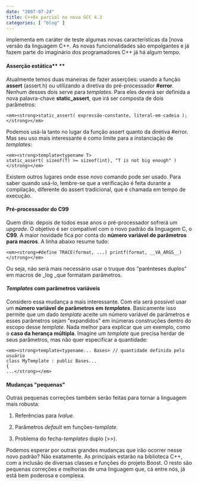 ```yaml
---
date: "2007-07-24"
title: C++0x parcial no novo GCC 4.3
categories: [ "blog" ]
---
```

 implementa em caráter de teste algumas novas características da [nova versão da linguagem C++. As novas funcionalidades são empolgantes e já fazem parte do imaginário dos programadores C++ já há algum tempo.

#### Asserção estática** **

Atualmente temos duas maneiras de fazer asserções: usando a função **assert** (assert.h) ou utilizando a diretiva do pré-processador **#error**. Nenhum desses dois serve para _templates_. Para eles deverá ser definida a nova palavra-chave **static_assert**, que irá ser composta de dois parâmetros:

    
    <em><strong>static_assert( expressão-constante, literal-em-cadeia );</strong></em>

Podemos usá-la tanto no lugar da função assert quanto da diretiva #error. Mas seu uso mais interessante é como limite para a instanciação de _templates_:

    
    <em><strong>template<typename T>
    static_assert( sizeof(T) >= sizeof(int), "T is not big enough" )</strong></em>

Existem outros lugares onde esse novo comando pode ser usado. Para saber quando usá-lo, lembre-se que a verificação é feita durante a compilação, diferente do assert tradicional, que é chamada em tempo de execução.

#### Pré-processador do C99

Quem diria: depois de todos esse anos o pré-processador sofrerá um _upgrade_. O objetivo é ser compatível com o novo padrão da linguagem C, o **C99**. A maior novidade fica por conta do **número variável de parâmetros para macros**. A linha abaixo resume tudo:

    
    <em><strong>#define TRACE(format, ...) printf(format, __VA_ARGS__)</strong></em>

Ou seja, não será mais necessário usar o truque dos "parênteses duplos" em macros de _log _que formatam parâmetros.

#### _Templates_ com parâmetros variáveis

Considero essa mudança a mais interessante. Com ela será possível usar um **número variável de parâmetros em _templates_**. Basicamente isso permite que um dado _template_ aceite um número variável de parâmetros e esses parâmetros sejam "expandidos" em inúmeras construções dentro do escopo desse _template_. Nada melhor para explicar que um exemplo, como o **caso da herança múltipla**. Imagine um _template_ que precisa herdar de seus parâmetros, mas não quer especificar a quantidade:

    
    <em><strong>template<typename... Bases> // quantidade definida pelo usuário
    class MyTemplate : public Bases...
    {
    ...</strong></em>

#### Mudanças "pequenas"

Outras pequenas correções também serão feitas para tornar a linguagem mais robusta:

	
  1. Referências para _lvalue._

	
  2. Parâmetros _default_ em funções-_template._

	
  3. Problema do fecha-_templates_ duplo (>>).

Podemos esperar por outras grandes mudanças que irão ocorrer nesse novo padrão? Não exatamente. As principais estarão na biblioteca C++, com a inclusão de diversas classes e funções do projeto Boost. O resto são pequenas correções e melhorias de uma linguagem que, cá entre nós, já está bem poderosa e complexa.
